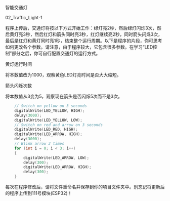 智能交通灯

02_Traffic_Light-1

程序上传后，交通灯将按以下方式开始工作：绿灯亮2秒，然后绿灯闪烁3次，然后黄灯亮3秒，然后红灯和箭头同时亮3秒，红灯继续亮2秒，同时箭头闪烁3次，最后是红灯和黄灯同时亮1秒，结束整个运行周期。以下是程序的片段，你可思考如何更改各个参数。请注意，由于程序较大，它包含很多参数。在学习“LED控制”部分之后，你可自行配置交通灯的运行方式。

黄灯运行时间

将本数值改为1000，观察黄色LED灯亮时间是否大大缩短。

箭头闪烁次数

将本数值从3变为5，观察现在箭头是否闪烁5次而不是3次。

```c
    // Switch on yellow on 3 seconds
    digitalWrite(LED_YELLOW, HIGH);
    delay(3000);
    digitalWrite(LED_YELLOW, LOW);
    // Switch on red and arrow on 3 seconds
    digitalWrite(LED_RED, HIGH);
    digitalWrite(LED_ARROW, HIGH);
    delay(3000);
    // Blink arrow 3 times
    for (int i = 0; i < 3; i++)
    {
        digitalWrite(LED_ARROW, LOW);
        delay(300);
        digitalWrite(LED_ARROW, HIGH);
        delay(300);
    }
```

每次在程序修改后，请将文件重命名并保存到你的项目文件夹中。别忘记将更新后的程序上传到111号模块(ESP32)！